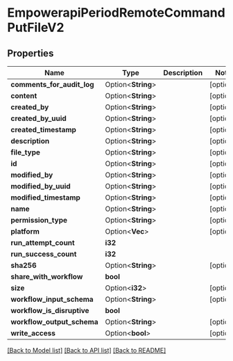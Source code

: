 # EmpowerapiPeriodRemoteCommandPutFileV2

## Properties

Name | Type | Description | Notes
------------ | ------------- | ------------- | -------------
**comments_for_audit_log** | Option<**String**> |  | [optional]
**content** | Option<**String**> |  | [optional]
**created_by** | Option<**String**> |  | [optional]
**created_by_uuid** | Option<**String**> |  | [optional]
**created_timestamp** | Option<**String**> |  | [optional]
**description** | Option<**String**> |  | [optional]
**file_type** | Option<**String**> |  | [optional]
**id** | Option<**String**> |  | [optional]
**modified_by** | Option<**String**> |  | [optional]
**modified_by_uuid** | Option<**String**> |  | [optional]
**modified_timestamp** | Option<**String**> |  | [optional]
**name** | Option<**String**> |  | [optional]
**permission_type** | Option<**String**> |  | [optional]
**platform** | Option<**Vec<String>**> |  | [optional]
**run_attempt_count** | **i32** |  |
**run_success_count** | **i32** |  |
**sha256** | Option<**String**> |  | [optional]
**share_with_workflow** | **bool** |  |
**size** | Option<**i32**> |  | [optional]
**workflow_input_schema** | Option<**String**> |  | [optional]
**workflow_is_disruptive** | **bool** |  |
**workflow_output_schema** | Option<**String**> |  | [optional]
**write_access** | Option<**bool**> |  | [optional]

[[Back to Model list]](./README.md#documentation-for-models) [[Back to API list]](./README.md#documentation-for-api-endpoints) [[Back to README]](../README.md)
